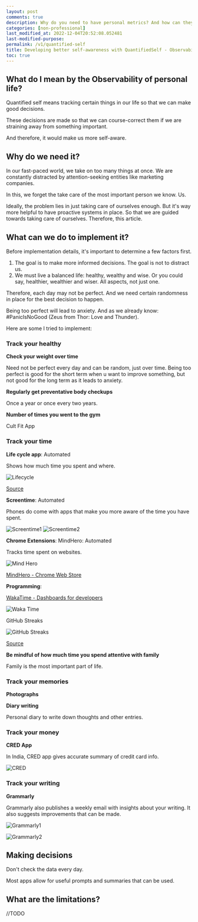 ```yaml
---
layout: post
comments: true
description: Why do you need to have personal metrics? And how can they help you make informed decisions and stay on the path?
categories: [non-professional]
last_modified_at: 2022-12-04T20:52:08.052481
last-modified-purpose:
permalink: /v1/quantified-self
title: Developing better self-awareness with QuantifiedSelf - Observability for personal life.
toc: true
---
```


## What do I mean by the Observability of personal life?

Quantified self means tracking certain things in our life so that we can make good decisions.

These decisions are made so that we can course-correct them if we are straining away from something important.

And therefore, it would make us more self-aware.

## Why do we need it?

In our fast-paced world, we take on too many things at once. We are constantly distracted by attention-seeking entities like marketing companies.

In this, we forget the take care of the most important person we know. Us.

Ideally, the problem lies in just taking care of ourselves enough. But it's way more helpful to have proactive systems in place. So that we are guided towards taking care of ourselves. Therefore, this article.

## What can we do to implement it?

Before implementation details, it's important to determine a few factors first.

1. The goal is to make more informed decisions. The goal is not to distract us.
2. We must live a balanced life: healthy, wealthy and wise. Or you could say, healthier, wealthier and wiser. All aspects, not just one.

Therefore, each day may not be perfect. And we need certain randomness in place for the best decision to happen.

Being too perfect will lead to anxiety. And as we already know: #PanicIsNoGood (Zeus from Thor: Love and Thunder).

Here are some I tried to implement:

### Track your healthy

**Check your weight over time**

Need not be perfect every day and can be random, just over time. Being too perfect is good for the short term when u want to improve something, but not good for the long term as it leads to anxiety.

**Regularly get preventative body checkups**

Once a year or once every two years.

**Number of times you went to the gym**

Cult Fit App

### Track your time

**Life cycle app**: Automated

Shows how much time you spent and where.

![Lifecycle](/images/v1-quantified-self/lifecycle.png)

[Source](https://northcube.com/)

**Screentime**: Automated

Phones do come with apps that make you more aware of the time you have spent.

![Screentime1](/images/v1-quantified-self/screentime1.jpg)
![Screentime2](/images/v1-quantified-self/screentime2.jpg)

**Chrome Extensions**: MindHero: Automated

Tracks time spent on websites.

![Mind Hero](/images/v1-quantified-self/mind-hero.png)

[MindHero - Chrome Web Store](https://chrome.google.com/webstore/detail/mindhero/opjbphlikplllhehiaafnglngompagni)

**Programming**:

[WakaTime - Dashboards for developers](https://wakatime.com/)

![Waka Time](/images/v1-quantified-self/waka-time.png)

GitHub Streaks

![GitHub Streaks](/images/v1-quantified-self/github.png)

[Source](https://zapier.com/engineering/github-streak-habit/)

**Be mindful of how much time you spend attentive with family**

Family is the most important part of life.

### Track your memories

**Photographs**

**Diary writing**

Personal diary to write down thoughts and other entries.

### Track your money

**CRED App**

In India, CRED app gives accurate summary of credit card info.

![CRED](/images/v1-quantified-self/cred.jpg)

### Track your writing

**Grammarly**

Grammarly also publishes a weekly email with insights about your writing. It also suggests improvements that can be made.

![Grammarly1](/images/v1-quantified-self/grammarly1.png)

![Grammarly2](/images/v1-quantified-self/grammarly2.png)

## Making decisions

Don't check the data every day.

Most apps allow for useful prompts and summaries that can be used.

## What are the limitations?

//TODO